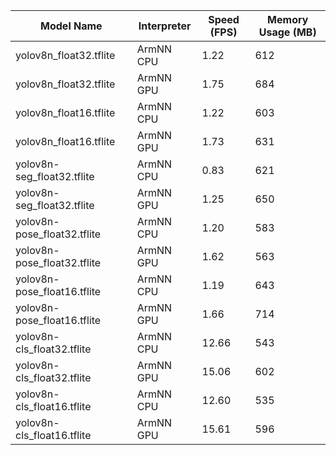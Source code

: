 | Model Name                       | Interpreter      | Speed (FPS) | Memory Usage (MB) |
|----------------------------------|------------------|-------------|-------------------|
| yolov8n_float32.tflite           | ArmNN CPU        | 1.22        | 612               |
| yolov8n_float32.tflite           | ArmNN GPU        | 1.75        | 684               |
| yolov8n_float16.tflite           | ArmNN CPU        | 1.22        | 603               |
| yolov8n_float16.tflite           | ArmNN GPU        | 1.73        | 631               |
| yolov8n-seg_float32.tflite       | ArmNN CPU        | 0.83        | 621               |
| yolov8n-seg_float32.tflite       | ArmNN GPU        | 1.25        | 650               |
| yolov8n-pose_float32.tflite      | ArmNN CPU        | 1.20        | 583               |
| yolov8n-pose_float32.tflite      | ArmNN GPU        | 1.62        | 563               |
| yolov8n-pose_float16.tflite      | ArmNN CPU        | 1.19        | 643               |
| yolov8n-pose_float16.tflite      | ArmNN GPU        | 1.66        | 714               |
| yolov8n-cls_float32.tflite       | ArmNN CPU        | 12.66       | 543               |
| yolov8n-cls_float32.tflite       | ArmNN GPU        | 15.06       | 602               |
| yolov8n-cls_float16.tflite       | ArmNN CPU        | 12.60       | 535               |
| yolov8n-cls_float16.tflite       | ArmNN GPU        | 15.61       | 596               |

